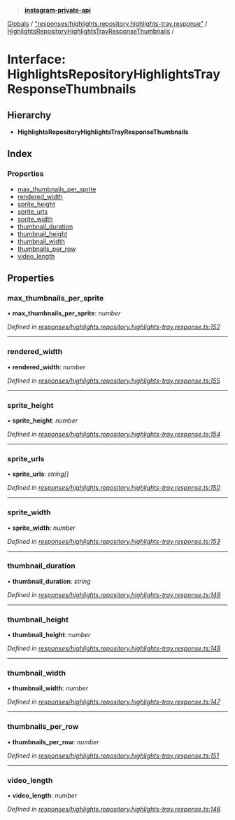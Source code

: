 > **[instagram-private-api](../README.md)**

[Globals](../README.md) / ["responses/highlights.repository.highlights-tray.response"](../modules/_responses_highlights_repository_highlights_tray_response_.md) / [HighlightsRepositoryHighlightsTrayResponseThumbnails](_responses_highlights_repository_highlights_tray_response_.highlightsrepositoryhighlightstrayresponsethumbnails.md) /

# Interface: HighlightsRepositoryHighlightsTrayResponseThumbnails

## Hierarchy

* **HighlightsRepositoryHighlightsTrayResponseThumbnails**

## Index

### Properties

* [max_thumbnails_per_sprite](_responses_highlights_repository_highlights_tray_response_.highlightsrepositoryhighlightstrayresponsethumbnails.md#max_thumbnails_per_sprite)
* [rendered_width](_responses_highlights_repository_highlights_tray_response_.highlightsrepositoryhighlightstrayresponsethumbnails.md#rendered_width)
* [sprite_height](_responses_highlights_repository_highlights_tray_response_.highlightsrepositoryhighlightstrayresponsethumbnails.md#sprite_height)
* [sprite_urls](_responses_highlights_repository_highlights_tray_response_.highlightsrepositoryhighlightstrayresponsethumbnails.md#sprite_urls)
* [sprite_width](_responses_highlights_repository_highlights_tray_response_.highlightsrepositoryhighlightstrayresponsethumbnails.md#sprite_width)
* [thumbnail_duration](_responses_highlights_repository_highlights_tray_response_.highlightsrepositoryhighlightstrayresponsethumbnails.md#thumbnail_duration)
* [thumbnail_height](_responses_highlights_repository_highlights_tray_response_.highlightsrepositoryhighlightstrayresponsethumbnails.md#thumbnail_height)
* [thumbnail_width](_responses_highlights_repository_highlights_tray_response_.highlightsrepositoryhighlightstrayresponsethumbnails.md#thumbnail_width)
* [thumbnails_per_row](_responses_highlights_repository_highlights_tray_response_.highlightsrepositoryhighlightstrayresponsethumbnails.md#thumbnails_per_row)
* [video_length](_responses_highlights_repository_highlights_tray_response_.highlightsrepositoryhighlightstrayresponsethumbnails.md#video_length)

## Properties

###  max_thumbnails_per_sprite

• **max_thumbnails_per_sprite**: *number*

*Defined in [responses/highlights.repository.highlights-tray.response.ts:152](https://github.com/dilame/instagram-private-api/blob/e9c516c/src/responses/highlights.repository.highlights-tray.response.ts#L152)*

___

###  rendered_width

• **rendered_width**: *number*

*Defined in [responses/highlights.repository.highlights-tray.response.ts:155](https://github.com/dilame/instagram-private-api/blob/e9c516c/src/responses/highlights.repository.highlights-tray.response.ts#L155)*

___

###  sprite_height

• **sprite_height**: *number*

*Defined in [responses/highlights.repository.highlights-tray.response.ts:154](https://github.com/dilame/instagram-private-api/blob/e9c516c/src/responses/highlights.repository.highlights-tray.response.ts#L154)*

___

###  sprite_urls

• **sprite_urls**: *string[]*

*Defined in [responses/highlights.repository.highlights-tray.response.ts:150](https://github.com/dilame/instagram-private-api/blob/e9c516c/src/responses/highlights.repository.highlights-tray.response.ts#L150)*

___

###  sprite_width

• **sprite_width**: *number*

*Defined in [responses/highlights.repository.highlights-tray.response.ts:153](https://github.com/dilame/instagram-private-api/blob/e9c516c/src/responses/highlights.repository.highlights-tray.response.ts#L153)*

___

###  thumbnail_duration

• **thumbnail_duration**: *string*

*Defined in [responses/highlights.repository.highlights-tray.response.ts:149](https://github.com/dilame/instagram-private-api/blob/e9c516c/src/responses/highlights.repository.highlights-tray.response.ts#L149)*

___

###  thumbnail_height

• **thumbnail_height**: *number*

*Defined in [responses/highlights.repository.highlights-tray.response.ts:148](https://github.com/dilame/instagram-private-api/blob/e9c516c/src/responses/highlights.repository.highlights-tray.response.ts#L148)*

___

###  thumbnail_width

• **thumbnail_width**: *number*

*Defined in [responses/highlights.repository.highlights-tray.response.ts:147](https://github.com/dilame/instagram-private-api/blob/e9c516c/src/responses/highlights.repository.highlights-tray.response.ts#L147)*

___

###  thumbnails_per_row

• **thumbnails_per_row**: *number*

*Defined in [responses/highlights.repository.highlights-tray.response.ts:151](https://github.com/dilame/instagram-private-api/blob/e9c516c/src/responses/highlights.repository.highlights-tray.response.ts#L151)*

___

###  video_length

• **video_length**: *number*

*Defined in [responses/highlights.repository.highlights-tray.response.ts:146](https://github.com/dilame/instagram-private-api/blob/e9c516c/src/responses/highlights.repository.highlights-tray.response.ts#L146)*